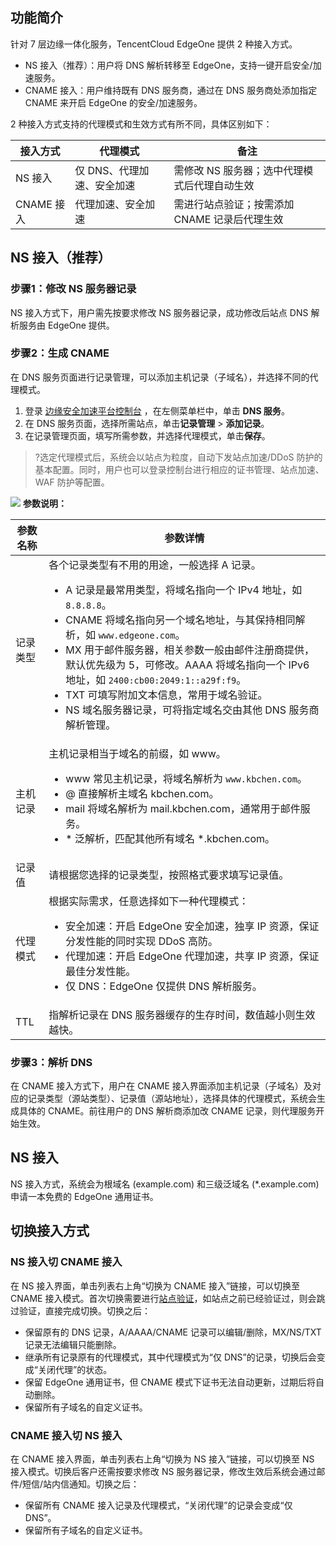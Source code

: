 ## 功能简介
针对 7 层边缘一体化服务，TencentCloud EdgeOne 提供 2 种接入方式。
- NS 接入（推荐）：用户将 DNS 解析转移至 EdgeOne，支持一键开启安全/加速服务。
- CNAME 接入：用户维持既有 DNS 服务商，通过在 DNS 服务商处添加指定 CNAME 来开启 EdgeOne 的安全/加速服务。

2 种接入方式支持的代理模式和生效方式有所不同，具体区别如下：

| 接入方式   | 代理模式                   | 备注                                          |
| ---------- | -------------------------- | --------------------------------------------- |
| NS 接入    | 仅 DNS、代理加速、安全加速 | 需修改 NS 服务器；选中代理模式后代理自动生效  |
| CNAME 接入 | 代理加速、安全加速         | 需进行站点验证；按需添加 CNAME 记录后代理生效 |



## NS 接入（推荐）
### 步骤1：修改 NS 服务器记录
NS 接入方式下，用户需先按要求修改 NS 服务器记录，成功修改后站点 DNS 解析服务由 EdgeOne 提供。

### 步骤2：生成 CNAME
在 DNS 服务页面进行记录管理，可以添加主机记录（子域名），并选择不同的代理模式。
1. 登录 [边缘安全加速平台控制台](https://console.cloud.tencent.com/teo) ，在左侧菜单栏中，单击 **DNS 服务**。
2. 在 DNS 服务页面，选择所需站点，单击**记录管理** > **添加记录**。
3. 在记录管理页面，填写所需参数，并选择代理模式，单击**保存**。
>?选定代理模式后，系统会以站点为粒度，自动下发站点加速/DDoS 防护的基本配置。同时，用户也可以登录控制台进行相应的证书管理、站点加速、WAF 防护等配置。
>
![](https://qcloudimg.tencent-cloud.cn/raw/dbac73b316137bc22f992456d2966046.png)
**参数说明：**
<table>
<thead>
<tr>
<th>参数名称</th>
<th>参数详情</th>
</tr>
</thead>
<tbody><tr>
<td>记录类型</td>
<td>各个记录类型有不用的用途，一般选择 A 记录。<ul><li>A 记录是最常用类型，将域名指向一个 IPv4 地址，如 <code>8.8.8.8</code>。</li><li>CNAME 将域名指向另一个域名地址，与其保持相同解析，如 <code>www.edgeone.com</code>。</li><li>MX 用于邮件服务器，相关参数一般由邮件注册商提供，默认优先级为 5，可修改。AAAA 将域名指向一个 IPv6 地址，如 <code>2400:cb00:2049:1::a29f:f9</code>。</li><li>TXT 可填写附加文本信息，常用于域名验证。</li><li>NS 域名服务器记录，可将指定域名交由其他 DNS 服务商解析管理。</li></ul></td>
</tr>
<tr>
<td>主机记录</td>
<td>主机记录相当于域名的前缀，如 www。<ul><li>www 常见主机记录，将域名解析为 <code>www.kbchen.com</code>。</li><li>@ 直接解析主域名 kbchen.com。</li><li>mail 将域名解析为 mail.kbchen.com，通常用于邮件服务。</li><li>* 泛解析，匹配其他所有域名 *.kbchen.com。</li></ul></td>
</tr>
<tr>
<td>记录值</td>
<td>请根据您选择的记录类型，按照格式要求填写记录值。</td>
</tr>
<tr>
<td>代理模式</td>
<td>根据实际需求，任意选择如下一种代理模式：<ul><li>安全加速：开启 EdgeOne 安全加速，独享 IP 资源，保证分发性能的同时实现 DDoS 高防。</li><li>代理加速：开启 EdgeOne 代理加速，共享 IP 资源，保证最佳分发性能。</li><li>仅 DNS：EdgeOne 仅提供 DNS 解析服务。</li></ul></td>
</tr>
<tr>
<td>TTL</td>
<td>指解析记录在 DNS 服务器缓存的生存时间，数值越小则生效越快。</td>
</tr>
</tbody></table>

### 步骤3：解析 DNS
在 CNAME 接入方式下，用户在 CNAME 接入界面添加主机记录（子域名）及对应的记录类型（源站类型）、记录值（源站地址），选择具体的代理模式，系统会生成具体的 CNAME。前往用户的 DNS 解析商添加改 CNAME 记录，则代理服务开始生效。


## NS 接入
NS 接入方式，系统会为根域名 (example.com) 和三级泛域名 (*.example.com) 申请一本免费的 EdgeOne 通用证书。


## 切换接入方式
### NS 接入切 CNAME 接入
在 NS 接入界面，单击列表右上角“切换为 CNAME 接入”链接，可以切换至 CNAME 接入模式。首次切换需要进行[站点验证]()，如站点之前已经验证过，则会跳过验证，直接完成切换。切换之后：
- 保留原有的 DNS 记录，A/AAAA/CNAME 记录可以编辑/删除，MX/NS/TXT 记录无法编辑只能删除。
- 继承所有记录原有的代理模式，其中代理模式为“仅 DNS”的记录，切换后会变成“关闭代理”的状态。
- 保留 EdgeOne 通用证书，但 CNAME 模式下证书无法自动更新，过期后将自动删除。
- 保留所有子域名的自定义证书。


### CNAME 接入切 NS 接入
在 CNAME 接入界面，单击列表右上角“切换为 NS 接入”链接，可以切换至 NS 接入模式。切换后客户还需按要求修改 NS 服务器记录，修改生效后系统会通过邮件/短信/站内信通知。切换之后：
- 保留所有 CNAME 接入记录及代理模式，“关闭代理”的记录会变成“仅 DNS”。
- 保留所有子域名的自定义证书。
